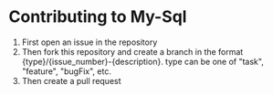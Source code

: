 # Contributing to My-Sql

1. First open an issue in the repository
2. Then fork this repository and create a branch in the format {type}/{issue_number}-{description}. 
type can be one of "task", "feature", "bugFix", etc. 
3. Then create a pull request

